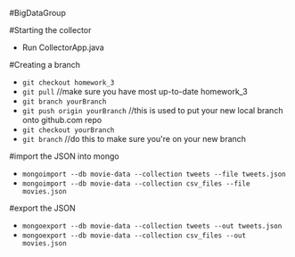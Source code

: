 #BigDataGroup

#Starting the collector
* Run CollectorApp.java

#Creating a branch
* `git checkout homework_3`
* `git pull` //make sure you have most up-to-date homework_3
* `git branch yourBranch`
* `git push origin yourBranch` //this is used to put your new local branch onto github.com repo
* `git checkout yourBranch`
* `git branch` //do this to make sure you're on your new branch

#import the JSON into mongo
* `mongoimport --db movie-data --collection tweets --file tweets.json`
* `mongoimport --db movie-data --collection csv_files --file movies.json`

#export the JSON
* `mongoexport --db movie-data --collection tweets --out tweets.json`
* `mongoexport --db movie-data --collection csv_files --out movies.json`


